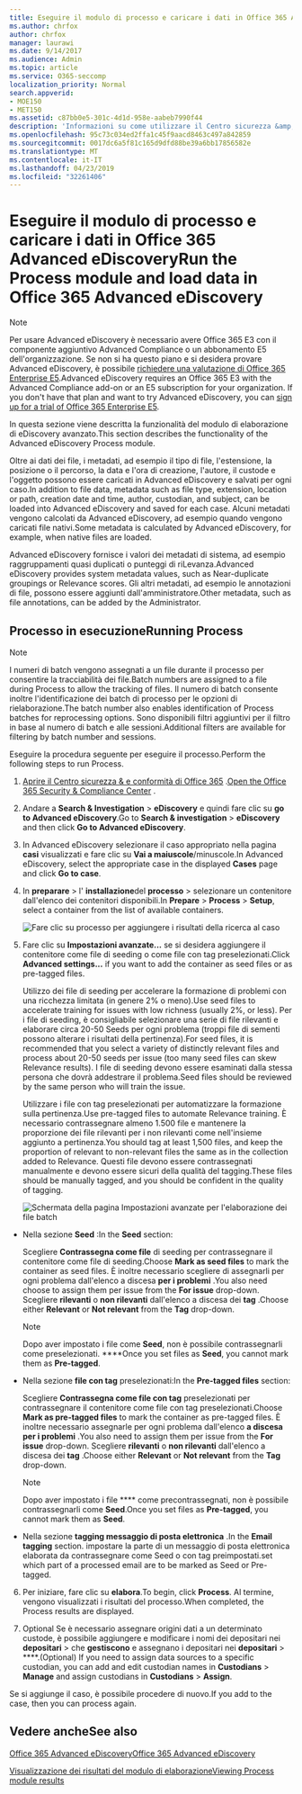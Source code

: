 ```yaml
---
title: Eseguire il modulo di processo e caricare i dati in Office 365 Advanced eDiscovery
ms.author: chrfox
author: chrfox
manager: laurawi
ms.date: 9/14/2017
ms.audience: Admin
ms.topic: article
ms.service: O365-seccomp
localization_priority: Normal
search.appverid:
- MOE150
- MET150
ms.assetid: c87bb0e5-301c-4d1d-958e-aabeb7990f44
description: 'Informazioni su come utilizzare il Centro sicurezza &amp; e conformità di Office 365 per accedere a Office 365 Advanced eDiscovery ed eseguire il modulo di processo per un caso.  '
ms.openlocfilehash: 95c73c034ed2ffa1c45f9aacd8463c497a842859
ms.sourcegitcommit: 0017dc6a5f81c165d9dfd88be39a6bb17856582e
ms.translationtype: MT
ms.contentlocale: it-IT
ms.lasthandoff: 04/23/2019
ms.locfileid: "32261406"
---
```

# <a name="run-the-process-module-and-load-data-in-office-365-advanced-ediscovery"></a><span data-ttu-id="c8fb3-103">Eseguire il modulo di processo e caricare i dati in Office 365 Advanced eDiscovery</span><span class="sxs-lookup"><span data-stu-id="c8fb3-103">Run the Process module and load data in Office 365 Advanced eDiscovery</span></span>

> [!NOTE]
> <span data-ttu-id="c8fb3-p101">Per usare Advanced eDiscovery è necessario avere Office 365 E3 con il componente aggiuntivo Advanced Compliance o un abbonamento E5 dell'organizzazione. Se non si ha questo piano e si desidera provare Advanced eDiscovery, è possibile [richiedere una valutazione di Office 365 Enterprise E5](https://go.microsoft.com/fwlink/p/?LinkID=698279).</span><span class="sxs-lookup"><span data-stu-id="c8fb3-p101">Advanced eDiscovery requires an Office 365 E3 with the Advanced Compliance add-on or an E5 subscription for your organization. If you don't have that plan and want to try Advanced eDiscovery, you can [sign up for a trial of Office 365 Enterprise E5](https://go.microsoft.com/fwlink/p/?LinkID=698279).</span></span> 
  
<span data-ttu-id="c8fb3-106">In questa sezione viene descritta la funzionalità del modulo di elaborazione di eDiscovery avanzato.</span><span class="sxs-lookup"><span data-stu-id="c8fb3-106">This section describes the functionality of the Advanced eDiscovery Process module.</span></span> 
  
<span data-ttu-id="c8fb3-107">Oltre ai dati dei file, i metadati, ad esempio il tipo di file, l'estensione, la posizione o il percorso, la data e l'ora di creazione, l'autore, il custode e l'oggetto possono essere caricati in Advanced eDiscovery e salvati per ogni caso.</span><span class="sxs-lookup"><span data-stu-id="c8fb3-107">In addition to file data, metadata such as file type, extension, location or path, creation date and time, author, custodian, and subject, can be loaded into Advanced eDiscovery and saved for each case.</span></span> <span data-ttu-id="c8fb3-108">Alcuni metadati vengono calcolati da Advanced eDiscovery, ad esempio quando vengono caricati file nativi.</span><span class="sxs-lookup"><span data-stu-id="c8fb3-108">Some metadata is calculated by Advanced eDiscovery, for example, when native files are loaded.</span></span> 
  
<span data-ttu-id="c8fb3-109">Advanced eDiscovery fornisce i valori dei metadati di sistema, ad esempio raggruppamenti quasi duplicati o punteggi di riLevanza.</span><span class="sxs-lookup"><span data-stu-id="c8fb3-109">Advanced eDiscovery provides system metadata values, such as Near-duplicate groupings or Relevance scores.</span></span> <span data-ttu-id="c8fb3-110">Gli altri metadati, ad esempio le annotazioni di file, possono essere aggiunti dall'amministratore.</span><span class="sxs-lookup"><span data-stu-id="c8fb3-110">Other metadata, such as file annotations, can be added by the Administrator.</span></span> 
  
## <a name="running-process"></a><span data-ttu-id="c8fb3-111">Processo in esecuzione</span><span class="sxs-lookup"><span data-stu-id="c8fb3-111">Running Process</span></span>

> [!NOTE]
> <span data-ttu-id="c8fb3-112">I numeri di batch vengono assegnati a un file durante il processo per consentire la tracciabilità dei file.</span><span class="sxs-lookup"><span data-stu-id="c8fb3-112">Batch numbers are assigned to a file during Process to allow the tracking of files.</span></span> <span data-ttu-id="c8fb3-113">Il numero di batch consente inoltre l'identificazione dei batch di processo per le opzioni di rielaborazione.</span><span class="sxs-lookup"><span data-stu-id="c8fb3-113">The batch number also enables identification of Process batches for reprocessing options.</span></span> <span data-ttu-id="c8fb3-114">Sono disponibili filtri aggiuntivi per il filtro in base al numero di batch e alle sessioni.</span><span class="sxs-lookup"><span data-stu-id="c8fb3-114">Additional filters are available for filtering by batch number and sessions.</span></span> 
  
<span data-ttu-id="c8fb3-115">Eseguire la procedura seguente per eseguire il processo.</span><span class="sxs-lookup"><span data-stu-id="c8fb3-115">Perform the following steps to run Process.</span></span>
  
1. <span data-ttu-id="c8fb3-116">[Aprire il Centro sicurezza &amp; e conformità di Office 365](go-to-the-securitycompliance-center.md) .</span><span class="sxs-lookup"><span data-stu-id="c8fb3-116">[Open the Office 365 Security &amp; Compliance Center](go-to-the-securitycompliance-center.md) .</span></span> 
    
2. <span data-ttu-id="c8fb3-117">Andare a **Search &amp; Investigation** \> **eDiscovery** e quindi fare clic su **go to Advanced eDiscovery**.</span><span class="sxs-lookup"><span data-stu-id="c8fb3-117">Go to **Search &amp; investigation** \> **eDiscovery** and then click **Go to Advanced eDiscovery**.</span></span>
    
3. <span data-ttu-id="c8fb3-118">In Advanced eDiscovery selezionare il caso appropriato nella pagina **casi** visualizzati e fare clic su **Vai a maiuscole**/minuscole.</span><span class="sxs-lookup"><span data-stu-id="c8fb3-118">In Advanced eDiscovery, select the appropriate case in the displayed **Cases** page and click **Go to case**.</span></span>
    
4. <span data-ttu-id="c8fb3-119">In **preparare** \> l' **installazione**del **processo** \> selezionare un contenitore dall'elenco dei contenitori disponibili.</span><span class="sxs-lookup"><span data-stu-id="c8fb3-119">In **Prepare** \> **Process** \> **Setup**, select a container from the list of available containers.</span></span>
    
    ![Fare clic su processo per aggiungere i risultati della ricerca al caso](media/50bdc55c-d378-4881-b302-31ef785fa359.png)
  
5. <span data-ttu-id="c8fb3-121">Fare clic su **Impostazioni avanzate...** se si desidera aggiungere il contenitore come file di seeding o come file con tag preselezionati.</span><span class="sxs-lookup"><span data-stu-id="c8fb3-121">Click **Advanced settings...** if you want to add the container as seed files or as pre-tagged files.</span></span> 
    
    <span data-ttu-id="c8fb3-122">Utilizzo dei file di seeding per accelerare la formazione di problemi con una ricchezza limitata (in genere 2% o meno).</span><span class="sxs-lookup"><span data-stu-id="c8fb3-122">Use seed files to accelerate training for issues with low richness (usually 2%, or less).</span></span> <span data-ttu-id="c8fb3-123">Per i file di seeding, è consigliabile selezionare una serie di file rilevanti e elaborare circa 20-50 Seeds per ogni problema (troppi file di sementi possono alterare i risultati della pertinenza).</span><span class="sxs-lookup"><span data-stu-id="c8fb3-123">For seed files, it is recommended that you select a variety of distinctly relevant files and process about 20-50 seeds per issue (too many seed files can skew Relevance results).</span></span> <span data-ttu-id="c8fb3-124">I file di seeding devono essere esaminati dalla stessa persona che dovrà addestrare il problema.</span><span class="sxs-lookup"><span data-stu-id="c8fb3-124">Seed files should be reviewed by the same person who will train the issue.</span></span>
    
    <span data-ttu-id="c8fb3-125">Utilizzare i file con tag preselezionati per automatizzare la formazione sulla pertinenza.</span><span class="sxs-lookup"><span data-stu-id="c8fb3-125">Use pre-tagged files to automate Relevance training.</span></span> <span data-ttu-id="c8fb3-126">È necessario contrassegnare almeno 1.500 file e mantenere la proporzione dei file rilevanti per i non rilevanti come nell'insieme aggiunto a pertinenza.</span><span class="sxs-lookup"><span data-stu-id="c8fb3-126">You should tag at least 1,500 files, and keep the proportion of relevant to non-relevant files the same as in the collection added to Relevance.</span></span> <span data-ttu-id="c8fb3-127">Questi file devono essere contrassegnati manualmente e devono essere sicuri della qualità del tagging.</span><span class="sxs-lookup"><span data-stu-id="c8fb3-127">These files should be manually tagged, and you should be confident in the quality of tagging.</span></span>
    
    ![Schermata della pagina Impostazioni avanzate per l'elaborazione dei file batch](media/3c25cb78-4484-41e5-bd34-3753c7ab6cf2.jpg)
  
  - <span data-ttu-id="c8fb3-129">Nella sezione **Seed** :</span><span class="sxs-lookup"><span data-stu-id="c8fb3-129">In the **Seed** section:</span></span> 
    
    <span data-ttu-id="c8fb3-130">Scegliere **Contrassegna come file** di seeding per contrassegnare il contenitore come file di seeding.</span><span class="sxs-lookup"><span data-stu-id="c8fb3-130">Choose **Mark as seed files** to mark the container as seed files.</span></span> <span data-ttu-id="c8fb3-131">È inoltre necessario scegliere di assegnarli per ogni problema dall'elenco a discesa **per i problemi** .</span><span class="sxs-lookup"><span data-stu-id="c8fb3-131">You also need choose to assign them per issue from the **For issue** drop-down.</span></span> <span data-ttu-id="c8fb3-132">Scegliere **rilevanti** o **non rilevanti** dall'elenco a discesa dei **tag** .</span><span class="sxs-lookup"><span data-stu-id="c8fb3-132">Choose either **Relevant** or **Not relevant** from the **Tag** drop-down.</span></span> 
    
    > [!NOTE]
    > <span data-ttu-id="c8fb3-133">Dopo aver impostato i file come **Seed**, non è possibile contrassegnarli come preselezionati. \*\*\*\*</span><span class="sxs-lookup"><span data-stu-id="c8fb3-133">Once you set files as **Seed**, you cannot mark them as **Pre-tagged**.</span></span> 
  
  - <span data-ttu-id="c8fb3-134">Nella sezione **file con tag** preselezionati:</span><span class="sxs-lookup"><span data-stu-id="c8fb3-134">In the **Pre-tagged files** section:</span></span> 
    
    <span data-ttu-id="c8fb3-135">Scegliere **Contrassegna come file con tag** preselezionati per contrassegnare il contenitore come file con tag preselezionati.</span><span class="sxs-lookup"><span data-stu-id="c8fb3-135">Choose **Mark as pre-tagged files** to mark the container as pre-tagged files.</span></span> <span data-ttu-id="c8fb3-136">È inoltre necessario assegnarle per ogni problema dall'elenco **a discesa per i problemi** .</span><span class="sxs-lookup"><span data-stu-id="c8fb3-136">You also need to assign them per issue from the **For issue** drop-down.</span></span> <span data-ttu-id="c8fb3-137">Scegliere **rilevanti** o **non rilevanti** dall'elenco a discesa dei **tag** .</span><span class="sxs-lookup"><span data-stu-id="c8fb3-137">Choose either **Relevant** or **Not relevant** from the **Tag** drop-down.</span></span> 
    
    > [!NOTE]
    > <span data-ttu-id="c8fb3-138">Dopo aver impostato i file \*\*\*\* come precontrassegnati, non è possibile contrassegnarli come **Seed**.</span><span class="sxs-lookup"><span data-stu-id="c8fb3-138">Once you set files as **Pre-tagged**, you cannot mark them as **Seed**.</span></span> 
  
  - <span data-ttu-id="c8fb3-139">Nella sezione **tagging messaggio di posta elettronica** .</span><span class="sxs-lookup"><span data-stu-id="c8fb3-139">In the **Email tagging** section.</span></span> <span data-ttu-id="c8fb3-140">impostare la parte di un messaggio di posta elettronica elaborata da contrassegnare come Seed o con tag preimpostati.</span><span class="sxs-lookup"><span data-stu-id="c8fb3-140">set which part of a processed email are to be marked as Seed or Pre-tagged.</span></span> 
    
6. <span data-ttu-id="c8fb3-141">Per iniziare, fare clic su **elabora**.</span><span class="sxs-lookup"><span data-stu-id="c8fb3-141">To begin, click **Process**.</span></span> <span data-ttu-id="c8fb3-142">Al termine, vengono visualizzati i risultati del processo.</span><span class="sxs-lookup"><span data-stu-id="c8fb3-142">When completed, the Process results are displayed.</span></span>
    
7. <span data-ttu-id="c8fb3-143">Optional Se è necessario assegnare origini dati a un determinato custode, è possibile aggiungere e modificare i nomi dei depositari nei **depositari** \> che **gestiscono** e assegnano i depositari nei **depositari** \> \*\*\*\*.</span><span class="sxs-lookup"><span data-stu-id="c8fb3-143">(Optional) If you need to assign data sources to a specific custodian, you can add and edit custodian names in **Custodians** \> **Manage** and assign custodians in **Custodians** \> **Assign**.</span></span> 
    
<span data-ttu-id="c8fb3-144">Se si aggiunge il caso, è possibile procedere di nuovo.</span><span class="sxs-lookup"><span data-stu-id="c8fb3-144">If you add to the case, then you can process again.</span></span>
  
## <a name="see-also"></a><span data-ttu-id="c8fb3-145">Vedere anche</span><span class="sxs-lookup"><span data-stu-id="c8fb3-145">See also</span></span>

[<span data-ttu-id="c8fb3-146">Office 365 Advanced eDiscovery</span><span class="sxs-lookup"><span data-stu-id="c8fb3-146">Office 365 Advanced eDiscovery</span></span>](office-365-advanced-ediscovery.md)
  
[<span data-ttu-id="c8fb3-147">Visualizzazione dei risultati del modulo di elaborazione</span><span class="sxs-lookup"><span data-stu-id="c8fb3-147">Viewing Process module results</span></span>](view-process-module-results-in-advanced-ediscovery.md)

